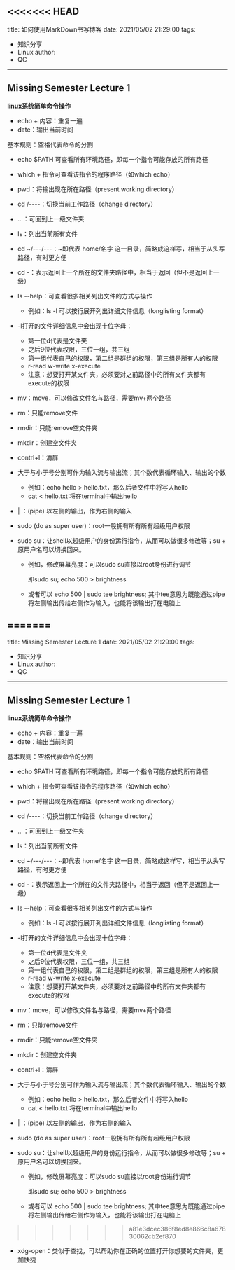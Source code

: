 <<<<<<< HEAD
---
title: 如何使用MarkDown书写博客
date: 2021/05/02 21:29:00
tags:
- 知识分享
- Linux
author:
- QC
---



## Missing Semester Lecture 1

**linux系统简单命令操作**

* echo + 内容：重复一遍
* date：输出当前时间

基本规则：空格代表命令的分割

* echo $PATH 可查看所有环境路径，即每一个指令可能存放的所有路径
* which + 指令可查看该指令的程序路径（如which echo）
* pwd：将输出现在所在路径（present working directory）
* cd /----：切换当前工作路径（change directory）
* .. ：可回到上一级文件夹
* ls：列出当前所有文件
* cd ~/---/---：~即代表 home/名字 这一目录，简略成这样写，相当于从头写路径，有时更方便
* cd -：表示返回上一个所在的文件夹路径中，相当于返回（但不是返回上一级）
* ls --help：可查看很多相关列出文件的方式与操作
  * 例如：ls -l 可以按行展开列出详细文件信息（longlisting format）

* -l打开的文件详细信息中会出现十位字母：
  * 第一位d代表是文件夹
  * 之后9位代表权限，三位一组，共三组
  * 第一组代表自己的权限，第二组是群组的权限，第三组是所有人的权限
  * r-read w-write x-execute
  * 注意：想要打开某文件夹，必须要对之前路径中的所有文件夹都有execute的权限
* mv：move，可以修改文件名与路径，需要mv+两个路径
* rm：只能remove文件
* rmdir：只能remove空文件夹
* mkdir：创建空文件夹
* contrl+l：清屏
* 大于与小于号分别可作为输入流与输出流；其个数代表循环输入、输出的个数
  * 例如：echo hello > hello.txt，那么后者文件中将写入hello
  * cat < hello.txt 将在terminal中输出hello

* | ：(pipe) 以左侧的输出，作为右侧的输入

* sudo (do as super user)：root一般拥有所有所有超级用户权限

* sudo su：让shell以超级用户的身份运行指令，从而可以做很多修改等；su + 原用户名可以切换回来。

  * 例如，修改屏幕亮度：可以sudo su直接以root身份进行调节

    即sudo su; echo 500 > brightness

  * 或者可以 echo 500 |  sudo tee brightness; 其中tee意思为既能通过pipe将左侧输出传给右侧作为输入，也能将该输出打在电脑上

=======
---
title: Missing Semester Lecture 1
date: 2021/05/02 21:29:00
tags:
- 知识分享
- Linux
author:
- QC
---

## Missing Semester Lecture 1

**linux系统简单命令操作**

* echo + 内容：重复一遍
* date：输出当前时间

基本规则：空格代表命令的分割

* echo $PATH 可查看所有环境路径，即每一个指令可能存放的所有路径
* which + 指令可查看该指令的程序路径（如which echo）
* pwd：将输出现在所在路径（present working directory）
* cd /----：切换当前工作路径（change directory）
* .. ：可回到上一级文件夹
* ls：列出当前所有文件
* cd ~/---/---：~即代表 home/名字 这一目录，简略成这样写，相当于从头写路径，有时更方便
* cd -：表示返回上一个所在的文件夹路径中，相当于返回（但不是返回上一级）
* ls --help：可查看很多相关列出文件的方式与操作
  * 例如：ls -l 可以按行展开列出详细文件信息（longlisting format）

* -l打开的文件详细信息中会出现十位字母：
  * 第一位d代表是文件夹
  * 之后9位代表权限，三位一组，共三组
  * 第一组代表自己的权限，第二组是群组的权限，第三组是所有人的权限
  * r-read w-write x-execute
  * 注意：想要打开某文件夹，必须要对之前路径中的所有文件夹都有execute的权限
* mv：move，可以修改文件名与路径，需要mv+两个路径
* rm：只能remove文件
* rmdir：只能remove空文件夹
* mkdir：创建空文件夹
* contrl+l：清屏
* 大于与小于号分别可作为输入流与输出流；其个数代表循环输入、输出的个数
  * 例如：echo hello > hello.txt，那么后者文件中将写入hello
  * cat < hello.txt 将在terminal中输出hello

* | ：(pipe) 以左侧的输出，作为右侧的输入

* sudo (do as super user)：root一般拥有所有所有超级用户权限

* sudo su：让shell以超级用户的身份运行指令，从而可以做很多修改等；su + 原用户名可以切换回来。

  * 例如，修改屏幕亮度：可以sudo su直接以root身份进行调节

    即sudo su; echo 500 > brightness

  * 或者可以 echo 500 |  sudo tee brightness; 其中tee意思为既能通过pipe将左侧输出传给右侧作为输入，也能将该输出打在电脑上

>>>>>>> a81e3dcec386f8ed8e866c8a67830062cb2ef870
* xdg-open：类似于查找，可以帮助你在正确的位置打开你想要的文件夹，更加快捷